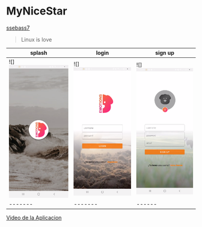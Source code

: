 # MyNiceStar
[ssebass7](https://github.com/search?q=ssebass7)

> Linux is love

 splash | login | sign up
-------|-------|------
![]<img src="IMG/captura_splash.png"> | ![]<img src="IMG/captura_login.png">  | ![]<img src="IMG/captura_registro.png">
-------|-------|------
[Video de la Aplicacion](android.resource://VIDEO/video_emotions_login_registro.mp4)
